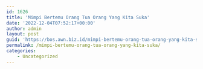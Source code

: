 ```yaml
---
id: 1626
title: 'Mimpi Bertemu Orang Tua Orang Yang Kita Suka'
date: '2022-12-04T07:52:17+00:00'
author: admin
layout: post
guid: 'https://bos.awn.biz.id/mimpi-bertemu-orang-tua-orang-yang-kita-suka/'
permalink: /mimpi-bertemu-orang-tua-orang-yang-kita-suka/
categories:
    - Uncategorized
---
```



